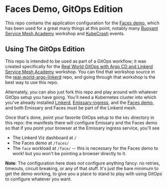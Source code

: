 # Faces Demo, GitOps Edition

This repo contains the application configuration for the [Faces demo],
which has been used for a great many things at this point, notably many
[Buoyant] [Service Mesh Academy] workshop and [KubeCrash] events.

## Using The GitOps Edition

This repo is intended to be used as part of a GitOps workflow; it was created
specifically for the [Real World GitOps with Argo CD and Linkerd] [Service
Mesh Academy] workshop. You can find that workshop source in the
[real-world-argo-linkerd] repo, and going through that workshop is the best
way to use this repo.

Alternately, you can also just fork this repo and play around with whatever
GitOps setup you have going. You'll need a Kubernetes cluster into which
you've already installed [Linkerd], [Emissary-ingress], and the [Faces demo],
and both Emissary and Faces must be part of the Linkerd mesh.

Once that's done, point your favorite GitOps setup to the `k8s` directory in
this repo: the manifests there will configure Emissary and the Faces demo so
that if you point your browser at the Emissary ingress service, you'll see

- The Linkerd Viz dashboard at `/`
- The Faces demo at `/faces/`
- The `face` workload at `/face/` -- this is necessary for the Faces demo to
  work! but you won't be pointing a browser directly to it.

**Note**: The configuration here does _not_ configure anything fancy: no
retries, timeouts, circuit breaking, or any of that stuff. It's just the bare
minimum to get the demo working, to give you a place to stand to play with
using GitOps to configure whatever you want.

[Faces demo]: https://github.com/BuoyantIO/faces-demo
[Buoyant]: https://buoyant.io
[Service Mesh Academy]: https://buoyant.io/service-mesh-academy/
[KubeCrash]: https://kubecrash.io/
[Real World GitOps with Argo CD and Linkerd]: https://buoyant.io/register/real-world-gitops-with-argo-cd-and-linkerd
[real-world-argo-linkerd]: https://github.com/BuoyantIO/real-world-argo-linkerd
[Linkerd]: https://linkerd.io
[Emissary-ingress]: https://www.getambassador.io/docs/latest/topics/install/install-ambassador-oss/
